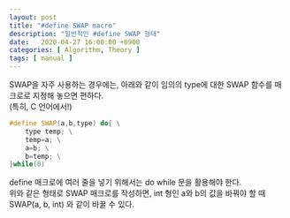```yaml
---
layout: post
title: "#define SWAP macro"
description: "일반적인 #define SWAP 형태"
date:   2020-04-27 16:00:00 +0900
categories: [ Algorithm, Theory ]
tags: [ manual ]
---
```


SWAP을 자주 사용하는 경우에는, 아래와 같이 임의의 type에 대한 SWAP 함수를 매크로로 지정해 놓으면 편하다.   
(특히, C 언어에서!)
<!-- more -->

```c++
#define SWAP(a,b,type) do{ \
    type temp; \
    temp=a; \
    a=b; \
    b=temp; \
}while(0)
```

define 매크로에 여러 줄을 넣기 위해서는 do while 문을 활용해야 한다.  
위와 같은 형태로 SWAP 매크로를 작성하면, int 형인 a와 b의 값을 바꿔야 할 때 SWAP(a, b, int) 와 같이 바꿀 수 있다.